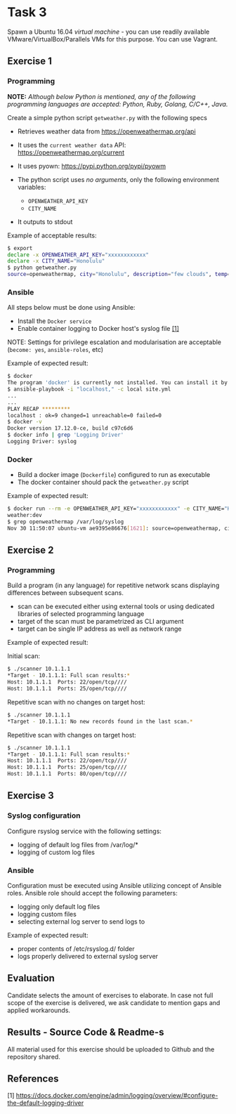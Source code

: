 # Task 3

Spawn a Ubuntu 16.04 *virtual machine* - you can use readily available VMware/VirtualBox/Parallels VMs for this purpose. You can use Vagrant.

## Exercise 1

### Programming

**NOTE:** *Although below Python is mentioned, any of the following programming languages are accepted: Python, Ruby, Golang, C/C++, Java.*

Create a simple python script `getweather.py` with the following specs

* Retrieves weather data from https://openweathermap.org/api
* It uses the `current weather data` API: https://openweathermap.org/current
* It uses pyown: https://pypi.python.org/pypi/pyowm
* The python script uses *no arguments*, only the following environment variables:

  * `OPENWEATHER_API_KEY`
  * `CITY_NAME`

* It outputs to stdout

Example of acceptable results:

```bash
$ export
declare -x OPENWEATHER_API_KEY="xxxxxxxxxxxx"
declare -x CITY_NAME="Honolulu"
$ python getweather.py
source=openweathermap, city="Honolulu", description="few clouds", temp=70.2, humidity=75
```

### Ansible

All steps below must be done using Ansible:

* Install the `Docker service`
* Enable container logging to Docker host's syslog file [[1]](https://docs.docker.com/engine/admin/logging/overview/#configure-the-default-logging-driver)

NOTE: Settings for privilege escalation and modularisation are acceptable (`become: yes`, `ansible-roles`, etc)

Example of expected result:

```bash
$ docker
The program 'docker' is currently not installed. You can install it by typing:sudo apt install docker.io
$ ansible-playbook -i "localhost," -c local site.yml
...
...
PLAY RECAP *********
localhost : ok=9 changed=1 unreachable=0 failed=0
$ docker -v
Docker version 17.12.0-ce, build c97c6d6
$ docker info | grep 'Logging Driver'
Logging Driver: syslog
```

### Docker

* Build a docker image (`Dockerfile`) configured to run as executable
* The docker container should pack the `getweather.py` script

Example of expected result:

```bash
$ docker run --rm -e OPENWEATHER_API_KEY="xxxxxxxxxxxx" -e CITY_NAME="Honolulu"
weather:dev
$ grep openweathermap /var/log/syslog
Nov 30 11:50:07 ubuntu-vm ae9395e86676[1621]: source=openweathermap, city="Honolulu", description="few clouds", temp=70.2, humidity=75
```

## Exercise 2

### Programming

Build a program (in any language) for repetitive network scans displaying differences between subsequent scans.

* scan can be executed either using external tools or using dedicated libraries of selected
programming language
* target of the scan must be parametrized as CLI argument
* target can be single IP address as well as network range

Example of expected result:

Initial scan:

```bash
$ ./scanner 10.1.1.1
*Target - 10.1.1.1: Full scan results:*
Host: 10.1.1.1	Ports: 22/open/tcp////
Host: 10.1.1.1	Ports: 25/open/tcp////
```

Repetitive scan with no changes on target host:

```bash
$ ./scanner 10.1.1.1
*Target - 10.1.1.1: No new records found in the last scan.*
```

Repetitive scan with changes on target host:

```bash
$ ./scanner 10.1.1.1
*Target - 10.1.1.1: Full scan results:*
Host: 10.1.1.1	Ports: 22/open/tcp////
Host: 10.1.1.1	Ports: 25/open/tcp////
Host: 10.1.1.1	Ports: 80/open/tcp////
```

## Exercise 3

### Syslog configuration

Configure rsyslog service with the following settings:

* logging of default log files from /var/log/*
* logging of custom log files

### Ansible

Configuration must be executed using Ansible utilizing concept of Ansible roles. Ansible role should accept the following parameters:

* logging only default log files
* logging custom files
* selecting external log server to send logs to

Example of expected result:

* proper contents of /etc/rsyslog.d/ folder
* logs properly delivered to external syslog server

## Evaluation

Candidate selects the amount of exercises to elaborate. In case not full scope of the exercise is delivered, we ask candidate to mention gaps and applied workarounds.

## Results - Source Code & Readme-s

All material used for this exercise should be uploaded to Github and the repository shared.

## References

[1] https://docs.docker.com/engine/admin/logging/overview/#configure-the-default-logging-driver
